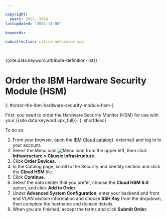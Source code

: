 ```yaml
---

copyright:
  years: 2017, 2024
lastupdated: "2024-11-08"

keywords:

subcollection: citrix-netscaler-vpx

---
```


{{site.data.keyword.attribute-definition-list}}

# Order the IBM Hardware Security Module (HSM)
{: #order-the-ibm-hardware-security-module-hsm-}

First, you need to order the Hardware Security Monitor (HSM) for use with your {{site.data.keyword.vpx_full}}.
{: shortdesc}

To do so:

1. From your browser, open the [IBM Cloud catalog](/login){: external} and log in to your account.
2. Select the Menu icon ![Menu icon](../icons/icon_hamburger.svg) from the upper left, then click **Infrastructure > Classic Infrastructure**.
3. Click **Order Devices**.
4. In the Catalog page, scroll to the Security and Identity section and click the **Cloud HSM** tile.
5. Click **Continue**.
6. Select the data center that you prefer, choose the **Cloud HSM 6.0** option, and click **Add to Order**.
7. Under **Advanced System Configuration**, enter your backend and front end VLAN section information and choose **SSH Key** from the dropdown, then complete the hostname and domain details.
8.	When you are finished, accept the terms and click **Submit Order**.
